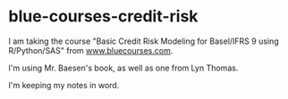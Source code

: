 # blue-courses-credit-risk

I am taking the course "Basic Credit Risk Modeling for Basel/IFRS 9 using R/Python/SAS" from www.bluecourses.com.

I'm using Mr. Baesen's book, as well as one from Lyn Thomas.

I'm keeping my notes in word.
